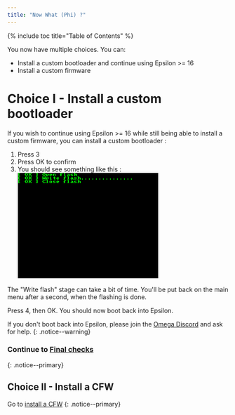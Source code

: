 ```yaml
---
title: "Now What (Phi) ?"
---
```


{% include toc title="Table of Contents" %}

You now have multiple choices. You can:
- Install a custom bootloader and continue using Epsilon >= 16
- Install a custom firmware

# Choice I - Install a custom bootloader

If you wish to continue using Epsilon >= 16 while still being able to install a custom firmware, you can install a custom bootloader :
1. Press 3
2. Press OK to confirm
3. You should see something like this :
![Phi launch screen](images/screenshots/phi-write.png)

The "Write flash" stage can take a bit of time. You'll be put back on the main menu after a second, when the flashing is done.

Press 4, then OK. You should now boot back into Epsilon.

If you don't boot back into Epsilon, please join the [Omega Discord](https://discord.gg/X2TWhh9) and ask for help.
{: .notice--warning}

### Continue to [Final checks](final-checks)
{: .notice--primary}

## Choice II - Install a CFW

Go to [install a CFW](install-a-cfw)
{: .notice--primary}
